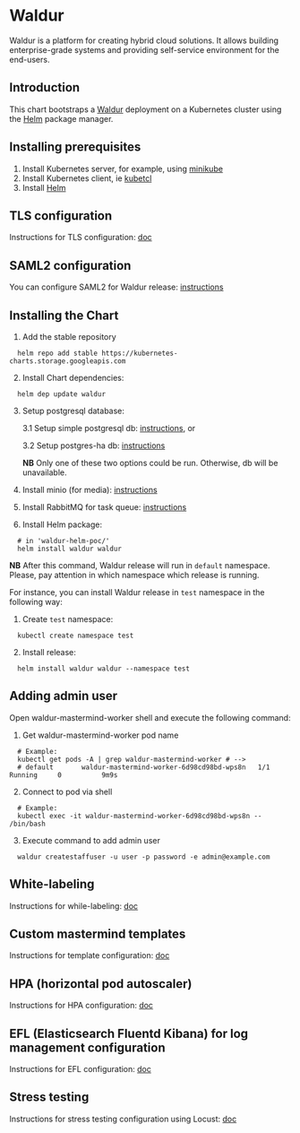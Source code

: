 # Waldur

Waldur is a platform for creating hybrid cloud solutions. It allows building enterprise-grade systems and providing self-service environment for the end-users.

## Introduction

This chart bootstraps a [Waldur](https://waldur.com/) deployment on a Kubernetes cluster using the [Helm](https://helm.sh) package manager.

## Installing prerequisites

1. Install Kubernetes server, for example, using [minikube](/docs/minikube.md)
2. Install Kubernetes client, ie [kubetcl](/docs/kubectl.md)
3. Install [Helm](/docs/helm.md)

## TLS configuration
Instructions for TLS configuration: [doc](/docs/tls-config.md)

## SAML2 configuration
You can configure SAML2 for Waldur release: [instructions](/docs/saml2.md)

## Installing the Chart

1. Add the stable repository
```
  helm repo add stable https://kubernetes-charts.storage.googleapis.com
```
2. Install Chart dependencies:
```
  helm dep update waldur
```
3. Setup postgresql database:

    3.1 Setup simple postgresql db: [instructions](/docs/postgres-db-ha.md), or

    3.2 Setup postgres-ha db: [instructions](/docs/postgres-db.md)
    
    **NB** Only one of these two options could be run. Otherwise, db will be unavailable.
4. Install minio (for media): [instructions](/docs/minio.md)
5. Install RabbitMQ for task queue: [instructions](/docs/rabbitmq.md)
5. Install Helm package:
```
  # in 'waldur-helm-poc/'
  helm install waldur waldur
```
**NB** After this command, Waldur release will run in `default` namespace. Please, pay attention in which namespace which release is running.

For instance, you can install Waldur release in `test` namespace in the following way:
1. Create `test` namespace:
```
  kubectl create namespace test
```
2. Install release:
```
  helm install waldur waldur --namespace test
```

## Adding admin user
Open waldur-mastermind-worker shell and execute the following command:

1. Get waldur-mastermind-worker pod name
```
  # Example:
  kubectl get pods -A | grep waldur-mastermind-worker # -->
  # default       waldur-mastermind-worker-6d98cd98bd-wps8n   1/1     Running     0          9m9s
```
2. Connect to pod via shell
```
  # Example:
  kubectl exec -it waldur-mastermind-worker-6d98cd98bd-wps8n -- /bin/bash
```
3. Execute command to add admin user
```
  waldur createstaffuser -u user -p password -e admin@example.com
```

## White-labeling
Instructions for while-labeling: [doc](/docs/whitelabeling.md)

## Custom mastermind templates

Instructions for template configuration: [doc](/docs/mastermind-templates.md)

## HPA (horizontal pod autoscaler)
Instructions for HPA configuration: [doc](/docs/hpa.md)

## EFL (Elasticsearch Fluentd Kibana) for log management configuration
Instructions for EFL configuration: [doc](/docs/log-management.md)

## Stress testing
Instructions for stress testing configuration using Locust: [doc](/docs/locust.md)

